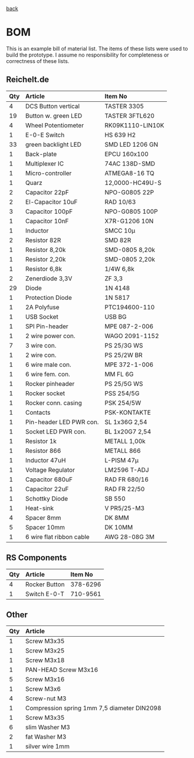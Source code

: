 [back](PageName.md)

# BOM #
This is an example bill of material list. The items of these lists were used to build the prototype.
I assume no responsibility for completeness or correctness of these lists.

## Reichelt.de ##
| Qty |Article|Item No|
|:----|:------|:------|
| 4   | DCS Button vertical | TASTER 3305 |
| 19  | Button w. green LED | TASTER 3FTL620 |
| 4   | Wheel Potentiometer  | RK09K1110-LIN10K |
| 1   | E-0-E Switch  | HS 639 H2 |
| 33  | green backlight LED  | SMD LED 1206 GN |
| 1   | Back-plate  | EPCU 160x100 |
| 1   | Multiplexer IC  | 74AC 138D-SMD |
| 1   | Micro-controller | ATMEGA8-16 TQ |
| 1   | Quarz  | 12,0000-HC49U-S |
| 2   | Capacitor 22pF | NPO-G0805 22P |
| 2   | El-Capacitor 10uF | RAD 10/63 |
| 3   | Capacitor 100pF | NPO-G0805 100P |
| 1   | Capacitor 10nF | X7R-G1206 10N |
| 1   | Inductor | SMCC 10µ |
| 2   | Resistor 82R | SMD 82R |
| 1   | Resistor 8,20k | SMD-0805 8,20k |
| 1   | Resistor 2,20k  | SMD-0805 2,20k |
| 1   | Resistor 6,8k  | 1/4W 6,8k |
| 2   | Zenerdiode 3,3V  | ZF 3,3 |
| 29  | Diode | 1N 4148 |
| 1   | Protection Diode | 1N 5817 |
| 1   | 2A Polyfuse | PTC194600-110 |
| 1   | USB Socket | USB BG |
| 1   | SPI Pin-header | MPE 087-2-006 |
| 1   | 2 wire power con. | WAGO 2091-1152 |
| 7   | 3 wire con. | PS 25/3G WS |
| 1   | 2 wire con. | PS 25/2W BR |
| 1   | 6 wire male con. | MPE 372-1-006 |
| 1   | 6 wire fem. con.  | MM FL 6G |
| 1   | Rocker pinheader | PS 25/5G WS |
| 1   | Rocker socket | PSS 254/5G |
| 1   | Rocker conn. casing | PSK 254/5W |
| 1   | Contacts | PSK-KONTAKTE |
| 1   | Pin-header LED PWR con. | SL 1x36G 2,54 |
| 1   | Socket LED PWR con. | BL 1x20G7 2,54 |
| 1   | Resistor 1k | METALL 1,00k |
| 1   | Resistor 866 | METALL 866 |
| 1   | Inductor 47uH | L-PISM 47µ |
| 1   | Voltage Regulator | LM2596 T-ADJ |
| 1   | Capacitor 680uF | RAD FR 680/16 |
| 1   | Capacitor 22uF | RAD FR 22/50 |
| 1   | Schottky Diode | SB 550 |
| 1   | Heat-sink | V PR5/25-M3 |
| 4   | Spacer 8mm | DK 8MM |
| 5   | Spacer 10mm| DK 10MM |
| 1   | 6 wire flat ribbon cable | AWG 28-08G 3M |

## RS Components ##
| Qty |Article|Item No|
|:----|:------|:------|
| 4   | Rocker Button | 378-6296 |
| 1   | Switch E-0-T | 710-9561 |


## Other ##
| Qty |Article|
|:----|:------|
| 1   | Screw M3x35 |
| 1   | Screw M3x25 |
| 1   | Screw M3x18 |
| 1   | PAN-HEAD Screw M3x16 |
| 5   | Screw M3x16 |
| 1   | Screw M3x6 |
| 4   | Screw-nut M3 |
| 1   | Compression spring 1mm 7,5 diameter DIN2098 |
| 1   | Screw M3x35 |
| 6   | slim Washer M3 |
| 2   | fat Washer M3 |
| 1   | silver wire 1mm |